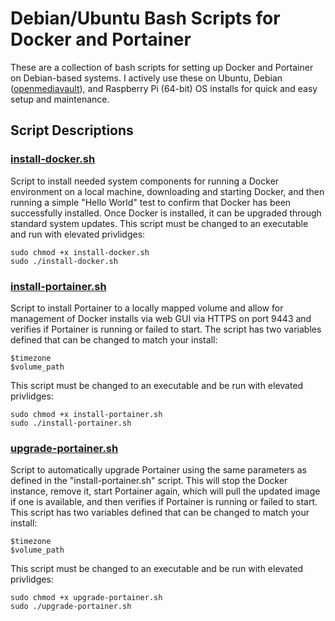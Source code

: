 # Debian/Ubuntu Bash Scripts for Docker and Portainer
These are a collection of bash scripts for setting up Docker and Portainer on Debian-based systems. I actively use these on Ubuntu, Debian ([openmediavault](https://github.com/openmediavault/openmediavault)), and Raspberry Pi (64-bit) OS installs for quick and easy setup and maintenance. 

## Script Descriptions
### [install-docker.sh](install-docker.sh)
Script to install needed system components for running a Docker environment on a local machine, downloading and starting Docker, and then running a simple "Hello World" test to confirm that Docker has been successfully installed. Once Docker is installed, it can be upgraded through standard system updates. This script must be changed to an executable and run with elevated privlidges:
```
sudo chmod +x install-docker.sh
sudo ./install-docker.sh
```
### [install-portainer.sh](install-portainer.sh)
Script to install Portainer to a locally mapped volume and allow for management of Docker installs via web GUI via HTTPS on port 9443 and verifies if Portainer is running or failed to start. The script has two variables defined that can be changed to match your install:
```
$timezone
$volume_path
```
This script must be changed to an executable and be run with elevated privlidges:
```
sudo chmod +x install-portainer.sh
sudo ./install-portainer.sh
```
### [upgrade-portainer.sh](upgrade-portainer.sh)
Script to automatically upgrade Portainer using the same parameters as defined in the "install-portainer.sh" script. This will stop the Docker instance, remove it, start Portainer again, which will pull the updated image if one is available, and then verifies if Portainer is running or failed to start. This script has two variables defined that can be changed to match your install:
```
$timezone
$volume_path
```
This script must be changed to an executable and be run with elevated privlidges:
```
sudo chmod +x upgrade-portainer.sh
sudo ./upgrade-portainer.sh
```
